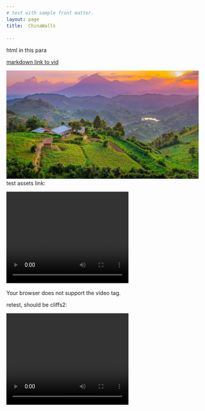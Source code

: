 ```yaml
---
# test with sample front matter.
layout: page
title:  ChinaWalls

---
```


<p>html in this para</p>




[markdown link to vid](images/ChinaCliffs2.MOV)



<img src="images/muhabura.jpg"> <br>
test assets link:


   <video width="320" height="240" controls
  source src="/images/ChinaCliffs1.MOV" type="video/mp4">
  
  Your browser does not support the video tag.
</video>
<p>retest, should be cliffs2:</p>
 <video width="320" height="240" controls
  source src="https://nswaswajim.github.io/lutembe/images/ChinaCliffs2.MOV" type="video/mp4">
  
  Your browser does not support the video tag.
</video>

<p>retest, should be IMG_0787.MOV from Kaena:</p>
 <video width="320" height="240" controls
  source src="https://nswaswajim.github.io/lutembe/images/IMG_0787.MOV" type="video/mp4">
  
  Your browser does not support the video tag.
</video>
  
  
  


![testimagesyntaxinmarkdn](images/muhabura.jpg)  

